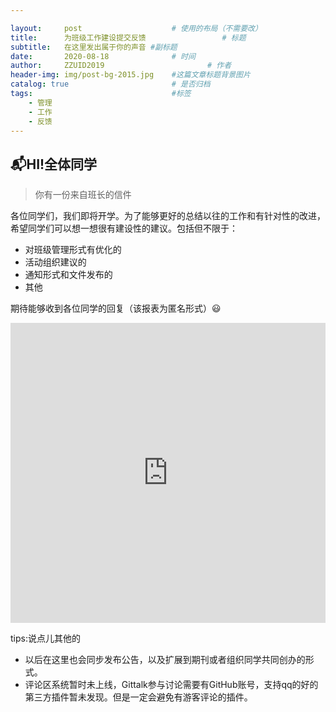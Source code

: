 ```yaml
---

layout:     post   				    # 使用的布局（不需要改）
title:      为班级工作建设提交反馈 				# 标题 
subtitle:   在这里发出属于你的声音 #副标题
date:       2020-08-18 				# 时间
author:     ZZUID2019 						# 作者
header-img: img/post-bg-2015.jpg 	#这篇文章标题背景图片
catalog: true 						# 是否归档
tags:								#标签
    - 管理
    - 工作
    - 反馈
---
```


## :mailbox_with_mail:HI!全体同学

> 你有一份来自班长的信件

各位同学们，我们即将开学。为了能够更好的总结以往的工作和有针对性的改进，希望同学们可以想一想很有建设性的建议。包括但不限于：

* 对班级管理形式有优化的
* 活动组织建议的
* 通知形式和文件发布的
* 其他

期待能够收到各位同学的回复（该报表为匿名形式）:smiley:

<iframe width="640px" height= "480px" src= "https://forms.office.com/Pages/ResponsePage.aspx?id=DQSIkWdsW0yxEjajBLZtrQAAAAAAAAAAAANAAQ9BOf9URE1KVkg5WUZLOVY4UURWTEVQSko1TlU2Ny4u&embed=true" frameborder= "0" marginwidth= "0" marginheight= "0" style= "border: none; max-width:100%; max-height:100vh" allowfullscreen webkitallowfullscreen mozallowfullscreen msallowfullscreen> </iframe>





tips:说点儿其他的

* 以后在这里也会同步发布公告，以及扩展到期刊或者组织同学共同创办的形式。
* 评论区系统暂时未上线，Gittalk参与讨论需要有GitHub账号，支持qq的好的第三方插件暂未发现。但是一定会避免有游客评论的插件。

